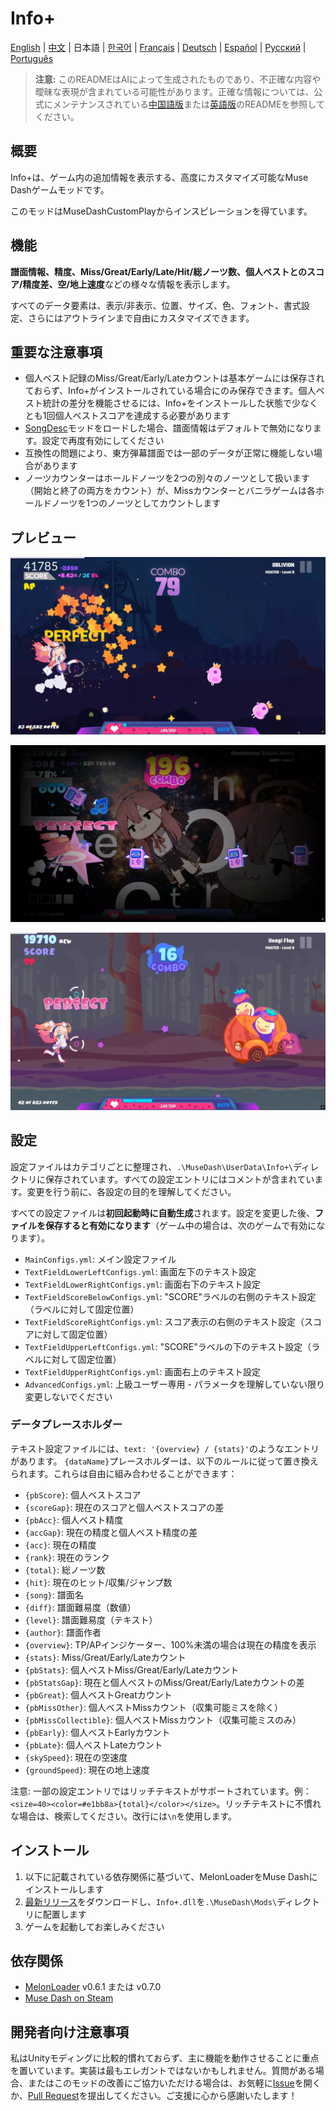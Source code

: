 # Info+

[English](README.md) | [中文](README_zh.md) | 日本語 | [한국어](README_ko.md) | [Français](README_fr.md) | [Deutsch](README_de.md) | [Español](README_es.md) | [Русский](README_ru.md) | [Português](README_pt.md)

> **注意:** このREADMEはAIによって生成されたものであり、不正確な内容や曖昧な表現が含まれている可能性があります。正確な情報については、公式にメンテナンスされている[中国語版](README_zh.md)または[英語版](README.md)のREADMEを参照してください。

## 概要

Info+は、ゲーム内の追加情報を表示する、高度にカスタマイズ可能なMuse Dashゲームモッドです。

このモッドはMuseDashCustomPlayからインスピレーションを得ています。

## 機能

**譜面情報、精度、Miss/Great/Early/Late/Hit/総ノーツ数、個人ベストとのスコア/精度差、空/地上速度**などの様々な情報を表示します。

すべてのデータ要素は、表示/非表示、位置、サイズ、色、フォント、書式設定、さらにはアウトラインまで自由にカスタマイズできます。

## 重要な注意事項

- 個人ベスト記録のMiss/Great/Early/Lateカウントは基本ゲームには保存されておらず、Info+がインストールされている場合にのみ保存できます。個人ベスト統計の差分を機能させるには、Info+をインストールした状態で少なくとも1回個人ベストスコアを達成する必要があります
- [SongDesc](https://github.com/mdmods/songdesc)モッドをロードした場合、譜面情報はデフォルトで無効になります。設定で再度有効にしてください
- 互換性の問題により、東方弾幕譜面では一部のデータが正常に機能しない場合があります
- ノーツカウンターはホールドノーツを2つの別々のノーツとして扱います（開始と終了の両方をカウント）が、Missカウンターとバニラゲームは各ホールドノーツを1つのノーツとしてカウントします

## プレビュー

![プレビュー1](Static/Preview1.webp)

![プレビュー2](Static/Preview2.webp)

![プレビュー3](Static/Preview3.webp)

## 設定

設定ファイルはカテゴリごとに整理され、`.\MuseDash\UserData\Info+\`ディレクトリに保存されています。すべての設定エントリにはコメントが含まれています。変更を行う前に、各設定の目的を理解してください。

すべての設定ファイルは**初回起動時に自動生成**されます。設定を変更した後、**ファイルを保存すると有効になります**（ゲーム中の場合は、次のゲームで有効になります）。

- `MainConfigs.yml`: メイン設定ファイル
- `TextFieldLowerLeftConfigs.yml`: 画面左下のテキスト設定
- `TextFieldLowerRightConfigs.yml`: 画面右下のテキスト設定
- `TextFieldScoreBelowConfigs.yml`: "SCORE"ラベルの右側のテキスト設定（ラベルに対して固定位置）
- `TextFieldScoreRightConfigs.yml`: スコア表示の右側のテキスト設定（スコアに対して固定位置）
- `TextFieldUpperLeftConfigs.yml`: "SCORE"ラベルの下のテキスト設定（ラベルに対して固定位置）
- `TextFieldUpperRightConfigs.yml`: 画面右上のテキスト設定
- `AdvancedConfigs.yml`: 上級ユーザー専用 - パラメータを理解していない限り変更しないでください

### データプレースホルダー

テキスト設定ファイルには、`text: '{overview} / {stats}'`のようなエントリがあります。
`{dataName}`プレースホルダーは、以下のルールに従って置き換えられます。これらは自由に組み合わせることができます：

- `{pbScore}`: 個人ベストスコア
- `{scoreGap}`: 現在のスコアと個人ベストスコアの差
- `{pbAcc}`: 個人ベスト精度
- `{accGap}`: 現在の精度と個人ベスト精度の差  
- `{acc}`: 現在の精度
- `{rank}`: 現在のランク
- `{total}`: 総ノーツ数
- `{hit}`: 現在のヒット/収集/ジャンプ数
- `{song}`: 譜面名
- `{diff}`: 譜面難易度（数値）
- `{level}`: 譜面難易度（テキスト）
- `{author}`: 譜面作者
- `{overview}`: TP/APインジケーター、100%未満の場合は現在の精度を表示
- `{stats}`: Miss/Great/Early/Lateカウント
- `{pbStats}`: 個人ベストMiss/Great/Early/Lateカウント
- `{pbStatsGap}`: 現在と個人ベストのMiss/Great/Early/Lateカウントの差
- `{pbGreat}`: 個人ベストGreatカウント
- `{pbMissOther}`: 個人ベストMissカウント（収集可能ミスを除く）
- `{pbMissCollectible}`: 個人ベストMissカウント（収集可能ミスのみ）
- `{pbEarly}`: 個人ベストEarlyカウント
- `{pbLate}`: 個人ベストLateカウント
- `{skySpeed}`: 現在の空速度
- `{groundSpeed}`: 現在の地上速度

注意: 一部の設定エントリではリッチテキストがサポートされています。例：
`<size=40><color=#e1bb8a>{total}</color></size>`。リッチテキストに不慣れな場合は、検索してください。改行には`\n`を使用します。

## インストール

1. 以下に記載されている依存関係に基づいて、MelonLoaderをMuse Dashにインストールします
2. [最新リリース](https://github.com/KARPED1EM/MuseDashInfoPlus/releases)をダウンロードし、`Info+.dll`を`.\MuseDash\Mods\`ディレクトリに配置します
3. ゲームを起動してお楽しみください

## 依存関係

- [MelonLoader](https://github.com/LavaGang/MelonLoader/releases) v0.6.1 または v0.7.0
- [Muse Dash on Steam](https://store.steampowered.com/app/774171/Muse_Dash/)

## 開発者向け注意事項

私はUnityモディングに比較的慣れておらず、主に機能を動作させることに重点を置いています。実装は最もエレガントではないかもしれません。質問がある場合、またはこのモッドの改善にご協力いただける場合は、お気軽に[Issue](https://github.com/KARPED1EM/MuseDashInfoPlus/issues/new)を開くか、[Pull Request](https://github.com/KARPED1EM/MuseDashInfoPlus/compare)を提出してください。ご支援に心から感謝いたします！
